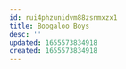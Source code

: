 ```yaml
---
id: rui4phzunidvm88zsnmxzx1
title: Boogaloo Boys
desc: ''
updated: 1655573834918
created: 1655573834918
---
```


